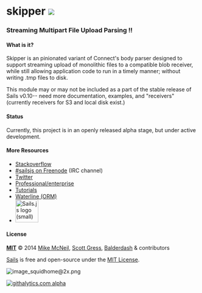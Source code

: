 skipper ![](http://i.imgur.com/RfxxWzT.png)
===========

### Streaming Multipart File Upload Parsing !!


#### What is it?

Skipper is an pinionated variant of Connect's body parser designed to support streaming upload of monolithic files to a compatible blob receiver, while still allowing application code to run in a timely manner; without writing .tmp files to disk.


This module may or may not be included as a part of the stable release of Sails v0.10-- need more documentation, examples, and "receivers" (currently receivers for S3 and local disk exist.)


#### Status

Currently, this project is in an openly released alpha stage, but under active development.


#### More Resources

- [Stackoverflow](http://stackoverflow.com/questions/tagged/sails.js)
- [#sailsjs on Freenode](http://webchat.freenode.net/) (IRC channel)
- [Twitter](https://twitter.com/sailsjs)
- [Professional/enterprise](https://github.com/balderdashy/sails-docs/blob/master/FAQ.md#are-there-professional-support-options)
- [Tutorials](https://github.com/balderdashy/sails-docs/blob/master/FAQ.md#where-do-i-get-help)
- [Waterline (ORM)](http://github.com/balderdashy/waterline)
- <a href="http://sailsjs.org" target="_blank" title="Node.js framework for building realtime APIs."><img src="https://github-camo.global.ssl.fastly.net/9e49073459ed4e0e2687b80eaf515d87b0da4a6b/687474703a2f2f62616c64657264617368792e6769746875622e696f2f7361696c732f696d616765732f6c6f676f2e706e67" width=60 alt="Sails.js logo (small)"/></a>



#### License

**[MIT](./LICENSE)**
&copy; 2014
[Mike McNeil](http://michaelmcneil.com), [Scott Gress](https://github.com/sgress454), [Balderdash](http://balderdash.co) & contributors

[Sails](http://sailsjs.org) is free and open-source under the [MIT License](http://sails.mit-license.org/).


![image_squidhome@2x.png](http://i.imgur.com/RIvu9.png) 
 

[![githalytics.com alpha](https://cruel-carlota.pagodabox.com/a22d3919de208c90c898986619efaa85 "githalytics.com")](http://githalytics.com/balderdashy/file-parser)
